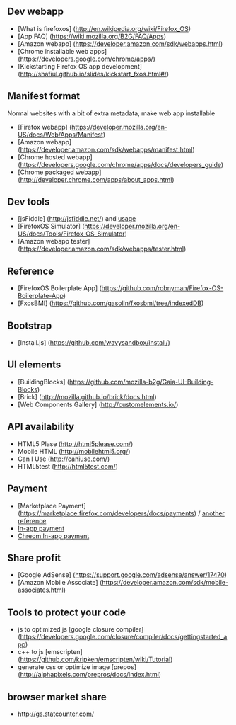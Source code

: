 ## Dev webapp

 * [What is firefoxos] (http://en.wikipedia.org/wiki/Firefox_OS)
 * [App FAQ] (https://wiki.mozilla.org/B2G/FAQ/Apps)
 * [Amazon webapp] (https://developer.amazon.com/sdk/webapps.html)
 * [Chrome installable web apps] (https://developers.google.com/chrome/apps/)
 * [Kickstarting Firefox OS app development] (http://shafiul.github.io/slides/kickstart_fxos.html#/)

## Manifest format
Normal websites with a bit of extra metadata, make web app installable

* [Firefox webapp] (https://developer.mozilla.org/en-US/docs/Web/Apps/Manifest)
* [Amazon webapp] (https://developer.amazon.com/sdk/webapps/manifest.html)
* [Chrome hosted webapp] (https://developers.google.com/chrome/apps/docs/developers_guide)
* [Chrome packaged webapp] (http://developer.chrome.com/apps/about_apps.html)

## Dev tools

 * [jsFiddle] (http://jsfiddle.net/) and [usage](http://www.cool3c.com/article/70384)
 * [FirefoxOS Simulator] (https://developer.mozilla.org/en-US/docs/Tools/Firefox_OS_Simulator)
 * [Amazon webapp tester] (https://developer.amazon.com/sdk/webapps/tester.html)

## Reference

 * [FirefoxOS Boilerplate App] (https://github.com/robnyman/Firefox-OS-Boilerplate-App)
 * [FxosBMI] (https://github.com/gasolin/fxosbmi/tree/indexedDB)

## Bootstrap

 * [Install.js] (https://github.com/wavysandbox/install/)

## UI elements

 * [BuildingBlocks] (https://github.com/mozilla-b2g/Gaia-UI-Building-Blocks)
 * [Brick] (http://mozilla.github.io/brick/docs.html)
 * [Web Components Gallery] (http://customelements.io/)

## API availability
 * HTML5 Plase (http://html5please.com/)
 * Mobile HTML (http://mobilehtml5.org/)
 * Can I Use (http://caniuse.com/)
 * HTML5test (http://html5test.com/)

## Payment
 * [Marketplace Payment] (https://marketplace.firefox.com/developers/docs/payments) / [another reference](https://developer.mozilla.org/en-US/docs/Web/Apps/FAQs/Marketplace_payments)
 * [In-app payment](https://developer.mozilla.org/en-US/docs/Web/Apps/Publishing/In-app_payments)
 * [Chreom In-app payment](http://developer.chrome.com/apps/in_app_payments.html)

## Share profit

 * [Google AdSense] (https://support.google.com/adsense/answer/17470)
 * [Amazon Mobile Associate] (https://developer.amazon.com/sdk/mobile-associates.html)

## Tools to protect your code

 * js to optimized js [google closure compiler] (https://developers.google.com/closure/compiler/docs/gettingstarted_app)
 * c++ to js [emscripten] (https://github.com/kripken/emscripten/wiki/Tutorial)
 * generate css or optimize image [prepos] (http://alphapixels.com/prepros/docs/index.html)

## browser market share
 * http://gs.statcounter.com/
